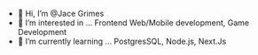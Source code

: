 - 👋 Hi, I’m @Jace Grimes
- 👀 I’m interested in ... Frontend Web/Mobile development, Game Development
- 🌱 I’m currently learning ... PostgresSQL, Node.js, Next.Js

<!---
OverlySolemn/OverlySolemn is a ✨ special ✨ repository because its `README.md` (this file) appears on your GitHub profile.
You can click the Preview link to take a look at your changes.
--->
